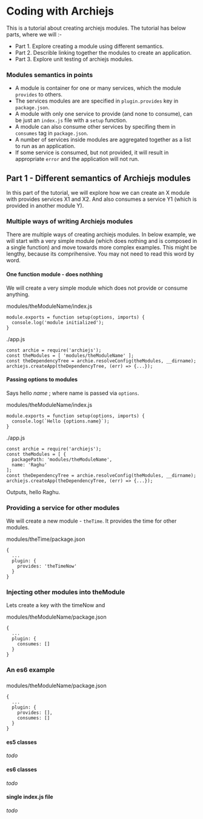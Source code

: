 # Coding with Archiejs

This is a tutorial about creating archiejs modules. The tutorial has below parts, where we will :-

* Part 1. Explore creating a module using different semantics.
* Part 2. Describle linking together the modules to create an application.
* Part 3. Explore unit testing of archiejs modules.


### Modules semantics in points

  * A module is container for one or many services, which the module `provides` to others. 
   * The services modules are are specified in `plugin.provides` key in `package.json`.
   * A module with only one service to provide (and none to consume), can be just an `index.js` file with a `setup` function.
   * A module can also consume other services by specifing them in `consumes` tag in `package.json`.
  * A number of services inside modules are aggregated together as a list to run as an application.
   * If some service is consumed, but not provided, it will result in appropriate `error` and the application will not run.


## Part 1 - Different semantics of Archiejs modules

In this part of the tutorial, we will explore how we can create an X module with provides services X1 and X2. And also consumes a service Y1 (which is provided in another module Y).

### Multiple ways of writing Archiejs modules

There are multiple ways of creating archiejs modules. In below example, we will start with a very simple module (which does nothing and is composed in a single function) and move towards more complex examples. This might be lengthy, because its comprihensive. You may not need to read this word by word.


#### One function module - does nothhing

We will create a very simple module which does not provide or consume anything.

modules/theModuleName/index.js
```
module.exports = function setup(options, imports) {
  console.log('module initialized');
}
```
./app.js
```
const archie = require('archiejs');
const theModules = [ 'modules/theModuleName' ];
const theDependencyTree = archie.resolveConfig(theModules, __dirname);
archiejs.createApp(theDependencyTree, (err) => {...});
```

#### Passing options to modules

Says hello _name_ ; where name is passed via `options`.

modules/theModuleName/index.js
```
module.exports = function setup(options, imports) {
  console.log(`Hello {options.name}`);
}
```
./app.js
```
const archie = require('archiejs');
const theModules = [ {
  packagePath: 'modules/theModuleName',
  name: 'Raghu'
];
const theDependencyTree = archie.resolveConfig(theModules, __dirname);
archiejs.createApp(theDependencyTree, (err) => {...});
```

Outputs, hello Raghu.

### Providing a service for other modules 

We will create a new module - `theTime`. It provides the time for other modules.

modules/theTime/package.json
```
{
  ...
  plugin: {
    provides: 'theTimeNow'
  }
}
```

### Injecting other modules into theModule

Lets create a key with the timeNow and 

modules/theModuleName/package.json
```
{
  ...
  plugin: {
    consumes: []
  }
}
```

### An es6 example

### 

modules/theModuleName/package.json
```
{
  ...
  plugin: {
    provides: [],
    consumes: []
  }
}
```

#### es5 classes

_todo_

#### es6 classes

_todo_ 

#### single index.js file

_todo_
